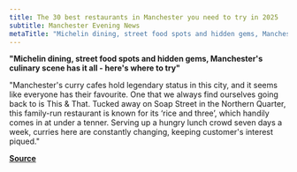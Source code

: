 ```yaml
---
title: The 30 best restaurants in Manchester you need to try in 2025
subtitle: Manchester Evening News
metaTitle: "Michelin dining, street food spots and hidden gems, Manchester's culinary scene has it all - here's where to try"
---
```


**"Michelin dining, street food spots and hidden gems, Manchester's culinary scene has it all - here's where to try"**

"Manchester's curry cafes hold legendary status in this city, and it seems like everyone has their favourite. One that we always find ourselves going back to is This & That. Tucked away on Soap Street in the Northern Quarter, this family-run restaurant is known for its ‘rice and three’, which handily comes in at under a tenner. Serving up a hungry lunch crowd seven days a week, curries here are constantly changing, keeping customer's interest piqued."

**[Source](https://www.manchestereveningnews.co.uk/whats-on/food-drink-news/30-best-restaurants-manchester-you-30738787)**
